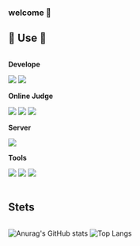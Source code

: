### welcome 👋

<!--
**Soakuma/Soakuma** is a ✨ _special_ ✨ repository because its `README.md` (this file) appears on your GitHub profile.

Here are some ideas to get you started:

- 🔭 I’m currently working on ...
- 🌱 I’m currently learning ...
- 👯 I’m looking to collaborate on ...
- 🤔 I’m looking for help with ...
- 💬 Ask me about ...
- 📫 How to reach me: ...
- 😄 Pronouns: ...
- ⚡ Fun fact: ...
-->
## 🔨 Use 🔨
<div style="display:flex; flex-direction:column; align-items:flex-start;">
    <!-- Develope -->
    <p><strong>Develope</strong></p>
    <div>
        <img src="https://img.shields.io/badge/Java-007396?style=for-the-badge&logo=Java&logoColor=white"> 
        <img src="https://img.shields.io/badge/python-3776AB?style=for-the-badge&logo=python&logoColor=white"> 
    </div>
    <!-- Online Judge -->
    <p><strong>Online Judge</strong></p>
    <div>
        <img src="https://img.shields.io/badge/C-A8B9CC?style=for-the-badge&logo=C&logoColor=white"> 
        <img src="https://img.shields.io/badge/python-3776AB?style=for-the-badge&logo=python&logoColor=white"> 
        <img src="https://img.shields.io/badge/C++-00599C?style=for-the-badge&logo=cplusplus&logoColor=white"> 
    </div>
    <!-- Server -->
    <p><strong>Server</strong></p>
    <div>
        <img src="https://img.shields.io/badge/linux-FCC624?style=for-the-badge&logo=linux&logoColor=black"> 
    </div>
    <!-- Tools -->
    <p><strong>Tools</strong></p>
    <div>
        <img src="https://img.shields.io/badge/IntelliJ IDEA-000000?style=for-the-badge&logo=intellijidea&logoColor=white"> 
        <img src="https://img.shields.io/badge/Visual Studio Code-007ACC?style=for-the-badge&logo=visualstudiocode&logoColor=black"> 
        <img src="https://img.shields.io/badge/Eclipse IDE-2C2255?style=for-the-badge&logo=eclipseide&logoColor=white"> 
    <div>
</div><br>
</div>

## Stets
![Anurag's GitHub stats](https://github-readme-stats.vercel.app/api?username=Soakuma&show_icons=true&theme=monokai)
![Top Langs](https://github-readme-stats.vercel.app/api/top-langs/?username=Soakuma&layout=compact)
